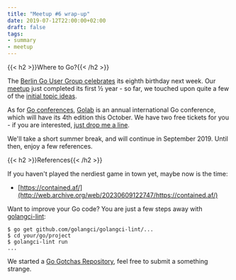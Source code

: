 ```yaml
---
title: "Meetup #6 wrap-up"
date: 2019-07-12T22:00:00+02:00
draft: false
tags:
- summary
- meetup
---
```


{{< h2 >}}Where to Go?{{< /h2 >}}

The [Berlin Go User Group
celebrates](https://www.meetup.com/golang-users-berlin/) its eighth birthday next
week. Our [meetup](https://www.meetup.com/Leipzig-Golang/) just completed its first ½ year - so far, we touched upon quite a few
of the [initial topic ideas](https://golangleipzig.space/posts/meetup-launched/).

As for [Go conferences](https://github.com/golang/go/wiki/Conferences), [Golab](https://golab.io/) is an annual international Go
conference, which will have its 4th edition this October. We have two free tickets
for you - if you are interested, [just drop me a line](mailto:martin.czygan@gmail.com).

We'll take a short summer break, and will continue in September 2019. Until
then, enjoy a few references.

{{< h2 >}}References{{< /h2 >}}

If you haven't played the nerdiest game in town yet, maybe now is the time:

* [https://contained.af/](http://web.archive.org/web/20230609122747/https://contained.af/)

Want to improve your Go code? You are just a few steps away with [golangci-lint](https://github.com/golangci/golangci-lint):

```
$ go get github.com/golangci/golangci-lint/...
$ cd your/go/project
$ golangci-lint run
...
```

We started a [Go Gotchas
Repository](https://github.com/golang-leipzig/gotchas), feel free to submit a
something strange.
